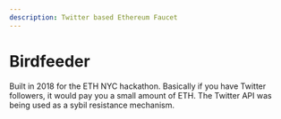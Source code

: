 ```yaml
---
description: Twitter based Ethereum Faucet
---
```


# Birdfeeder

Built in 2018 for the ETH NYC hackathon. Basically if you have Twitter followers, it would pay you a small amount of ETH. The Twitter API was being used as a sybil resistance mechanism.
